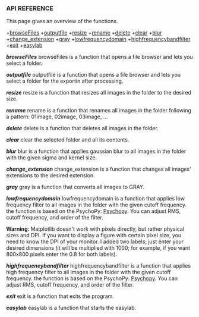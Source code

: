### API REFERENCE
This page gives an overview of the functions.

+[browseFiles](#browseFiles)
+[outputfile](#outputfile)
+[resize](#resize)
+[rename](#rename)
+[delete](#delete)
+[clear](#clear)
+[blur](#blur)
+[change_extension](#change_extension)
+[gray](#gray)
+[lowfrequencydomain](#lowfrequencydomain)
+[highfrequencybandfilter](#highfrequencybandfilter)
+[exit](#exit)
+[easylab](#easylab)

***browseFiles***<a name="browseFiles"></a>
browseFiles is a function that opens a file browser and lets you select a folder.

***outputfile***<a name="outputfile"></a>
outputfile is a function that opens a file browser and lets you select a folder for the exportin after processing.

***resize***<a name="resize"></a>
resize is a function that resizes all images in the folder to the desired size.

***rename***<a name="rename"></a>
rename is a function that renames all images in the folder following a pattern: 01image, 02image, 03image, ...

***delete***<a name="delete"></a>
delete is a function that deletes all images in the folder.

***clear***<a name="clear"></a>
clear the selected folder and all its contents.

***blur***<a name="blur"></a>
blur is a function that applies gaussian blur to all images in the folder with the given sigma and kernel size.

***change_extension***<a name="change_extension"></a>
change_extension is a function that changes all images' extensions to the desired extension.

***gray***<a name="gray"></a>
gray is a function that converts all images to GRAY.

***lowfrequencydomain***<a name="lowfrequencydomain"></a>
lowfrequencydomain is a function that applies low frequency filter to all images in the folder with the given cutoff frequency.
the function is based on the PsychoPy: [Psychopy](https://psychopy.org/api/filters.html). You can adjust RMS, cutoff frequency, and order of the filter.

**Warning**: Matplotlib doesn't work with pixels directly, but rather physical sizes and DPI. If you want to display a figure with certain pixel size, you need to know the DPI of your monitor. I added two labels; just enter your desired dimensions (it will be multiplied with 1000; for example, if you want 800x800 pixels enter the 0.8 for both labels).


***highfrequencybandfilter***<a name="highfrequencybandfilter"></a>
highfrequencybandfilter is a function that applies high frequency filter to all images in the folder with the given cutoff frequency.
the function is based on the PsychoPy: [Psychopy](https://psychopy.org/api/filters.html). You can adjust RMS, cutoff frequency, and order of the filter.

***exit***<a name="exit"></a>
exit is a function that exits the program.

***easylab***<a name="easylab"></a>
easylab is a function that starts the easylab.